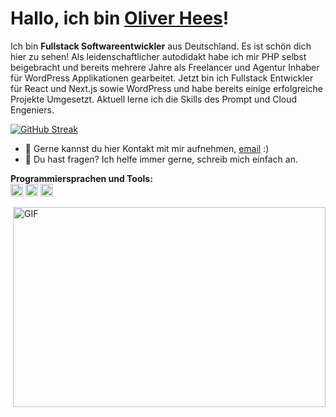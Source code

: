 # Hallo, ich bin [Oliver Hees](https://oliverhees.com/)!

Ich bin **Fullstack Softwareentwickler** aus Deutschland. Es ist schön dich hier zu sehen!
Als leidenschaftlicher autodidakt habe ich mir PHP selbst beigebracht und bereits mehrere Jahre als
Freelancer und Agentur Inhaber für WordPress Applikationen gearbeitet. Jetzt bin ich Fullstack Entwickler für React und Next.js sowie WordPress und 
habe bereits einige erfolgreiche Projekte Umgesetzt. Aktuell lerne ich die Skills des Prompt und Cloud Engeniers.

[![GitHub Streak](https://streak-stats.demolab.com?user=oliverhees&locale=de&date_format=j%20M%5B%20Y%5D&exclude_days=Sun%2CSat)](https://git.io/streak-stats)

- 💼 Gerne kannst du hier Kontakt mit mir aufnehmen, [email](mailto:oliverhees@gmail.com) :)
- 💬 Du hast fragen? Ich helfe immer gerne, schreib mich einfach an.

**Programmiersprachen und Tools:**  
<code><img height="20" src="https://github.com/oliverhees/oliverhees.github.io/blob/main/javascript.png"></code>
<code><img height="20" src="https://github.com/oliverhees/oliverhees.github.io/blob/main/react.png"></code>
<code><img height="20" src="https://github.com/oliverhees/oliverhees.github.io/blob/main/nodejs.png"></code>

<img align="right" alt="GIF" src="https://github.com/oliverhees/oliverhees.github.io/blob/main/code.gif?raw=true" width="500" height="320" />
